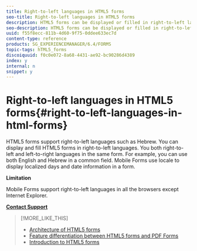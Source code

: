 ```yaml
---
title: Right-to-left languages in HTML5 forms
seo-title: Right-to-left languages in HTML5 forms
description: HTML5 forms can be displayed or filled in right-to-left languages, such as Hebrew.
seo-description: HTML5 forms can be displayed or filled in right-to-left languages, such as Hebrew.
uuid: f55f8ecc-811b-4d60-9f75-0ddee633ec7d
content-type: reference
products: SG_EXPERIENCEMANAGER/6.4/FORMS
topic-tags: hTML5_forms
discoiquuid: f0c0e072-8a68-4431-ae92-bc90286d4389
index: y
internal: n
snippet: y
---
```


# Right-to-left languages in HTML5 forms{#right-to-left-languages-in-html-forms}

HTML5 forms support right-to-left languages such as Hebrew. You can display and fill HTML5 forms in right-to-left languages. You both right-to-left and left-to-right languages in the same form. For example, you can use both English and Hebrew in a common field. Mobile Forms use locale to display localized days and date information in a form.

**Limitation**

Mobile Forms support right-to-left languages in all the browsers except Internet Explorer.

[**Contact Support**](https://www.adobe.com/account/sign-in.supportportal.html)

>[!MORE_LIKE_THIS]
>
>* [Architecture of HTML5 forms](../../forms/using/html5-forms-architecture.md)
>* [Feature differentiation between HTML5 forms and PDF Forms](../../forms/using/feature-differentiation-html5-forms-pdf-forms.md)
>* [Introduction to HTML5 forms](../../forms/using/introduction.md)
